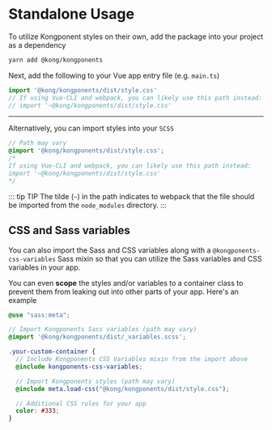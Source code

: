 # Standalone Usage

To utilize Kongponent styles on their own, add the package into your project as a dependency

```sh
yarn add @kong/kongponents
```

Next, add the following to your Vue app entry file (e.g. `main.ts`)

```ts
import '@kong/kongponents/dist/style.css'
// If using Vue-CLI and webpack, you can likely use this path instead:
// import '~@kong/kongponents/dist/style.css'
```

<hr/>

Alternatively, you can import styles into your `SCSS`

```scss
// Path may vary
@import '@kong/kongponents/dist/style.css';
/*
If using Vue-CLI and webpack, you can likely use this path instead:
import '~@kong/kongponents/dist/style.css'
*/
```

::: tip TIP
The tilde (`~`) in the path indicates to webpack that the file should be imported from the `node_modules` directory.
:::

## CSS and Sass variables

You can also import the Sass and CSS variables along with a `@kongponents-css-variables` Sass mixin so that you can utilize the Sass variables and CSS variables in your app.

You can even **scope** the styles and/or variables to a container class to prevent them from leaking out into other parts of your app. Here's an example

```scss
@use "sass:meta";

// Import Kongponents Sass variables (path may vary)
@import '@kong/kongponents/dist/_variables.scss';

.your-custom-container {
  // Include Kongponents CSS Variables mixin from the import above
  @include kongponents-css-variables;

  // Import Kongponents styles (path may vary)
  @include meta.load-css("@kong/kongponents/dist/style.css");

  // Additional CSS rules for your app
  color: #333;
}
```
